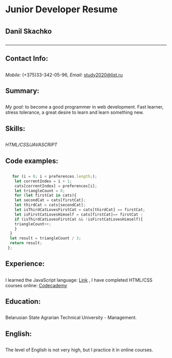 
# **Junior Developer Resume** <h1>
## Danil Skachko <h2>
-----------------------------------------------------
## Contact Info: <h2> 
*Mobile:* (+375)33-342-05-96, *Email:* study2020@list.ru

## Summary: <h2> 
*My goal*: to become a good programmer in web development. Fast learner, stress tolerance, a great desire to learn and learn something new.      

## Skills: <h2> 
*HTML/CSS/JAVASCRIPT*

## Code examples: <h2>
```javascript
   for (i = 0; i < preferences.length;);
    let correntIndex = i + 1;
    cats[correntIndex] = preferences[i];
    let triangleCount = 0;
    for (let firstCat in cats){
    let secondCat = cats[firstCat];
    let thirdCat = cats[secondCat];
    let isThirdCatLovesFirstCat = cats[thirdCat] == firstCat;
    let isFirstCatLovesHimself = cats[firstCat]== firstCat ;
    if (isThirdCatLovesFirstCat && !isFirstCatLovesHimself){
    triangleCount++;
    }
  }
  let result = triangleCount / 3;
  return result;
 };
 ```

## Experience: <h2>
I learned the JavaScript language: [Link](http://learn.javascript.ru/) , I have completed HTML/CSS courses online: [Codecademy](https://www.codecademy.com/)

## Education: <h2>
Belarusian State Agrarian
Technical University - Management.

## English: <h2>
The level of English is not very high, but I practice it in online courses.


